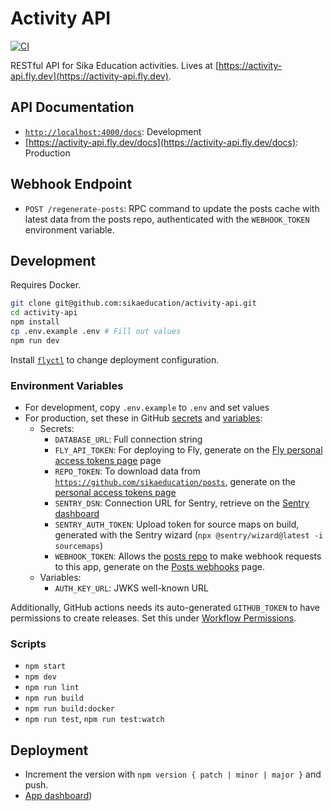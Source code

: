 # Activity API

[![CI](https://github.com/sikaeducation/activity-api/actions/workflows/main.yml/badge.svg)](https://github.com/sikaeducation/activity-api/actions/workflows/main.yml)

RESTful API for Sika Education activities. Lives at [https://activity-api.fly.dev](https://activity-api.fly.dev).

## API Documentation

- [`http://localhost:4000/docs`](http://localhost:4000/docs): Development
- [https://activity-api.fly.dev/docs](https://activity-api.fly.dev/docs): Production

## Webhook Endpoint

- `POST /regenerate-posts`: RPC command to update the posts cache with latest data from the posts repo, authenticated with the `WEBHOOK_TOKEN` environment variable.

## Development

Requires Docker.

```bash
git clone git@github.com:sikaeducation/activity-api.git
cd activity-api
npm install
cp .env.example .env # Fill out values
npm run dev
```

Install [`flyctl`](https://fly.io/docs/hands-on/install-flyctl/) to change deployment configuration.

### Environment Variables

- For development, copy `.env.example` to `.env` and set values
- For production, set these in GitHub [secrets](https://github.com/sikaeducation/activity-api/settings/secrets/actions) and [variables](https://github.com/sikaeducation/activity-api/settings/variables/actions):
  - Secrets:
    - `DATABASE_URL`: Full connection string
    - `FLY_API_TOKEN`: For deploying to Fly, generate on the [Fly personal access tokens page](https://fly.io/user/personal_access_tokens) page
    - `REPO_TOKEN`: To download data from [`https://github.com/sikaeducation/posts`](https://github.com/sikaeducation/posts), generate on the [personal access tokens page](https://github.com/settings/tokens)
    - `SENTRY_DSN`: Connection URL for Sentry, retrieve on the [Sentry dashboard](https://sika-education.sentry.io/projects/activity-api)
    - `SENTRY_AUTH_TOKEN`: Upload token for source maps on build, generated with the Sentry wizard (`npx @sentry/wizard@latest -i sourcemaps`)
    - `WEBHOOK_TOKEN`: Allows the [posts repo](https://github.com/sikaeducation/posts) to make webhook requests to this app, generate on the [Posts webhooks](https://github.com/sikaeducation/posts/settings/hooks) page.
  - Variables:
    - `AUTH_KEY_URL`: JWKS well-known URL

Additionally, GitHub actions needs its auto-generated `GITHUB_TOKEN` to have permissions to create releases. Set this under [Workflow Permissions](https://github.com/sikaeducation/activity-api/settings/actions).

### Scripts

- `npm start`
- `npm dev`
- `npm run lint`
- `npm run build`
- `npm run build:docker`
- `npm run test`, `npm run test:watch`

## Deployment

- Increment the version with `npm version { patch | minor | major }` and push.
- [App dashboard](https://fly.io/apps/activity-api))
